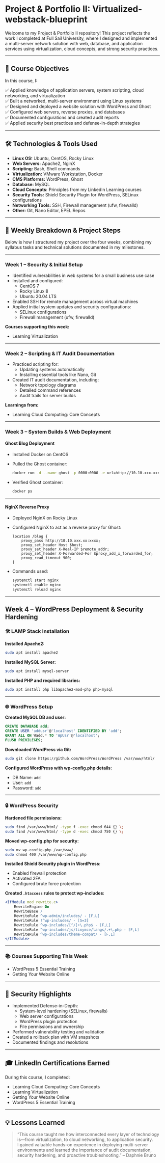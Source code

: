 # Project & Portfolio II: Virtualized-webstack-blueprint

Welcome to my Project & Portfolio II repository! This project reflects the work I completed at Full Sail University, where I designed and implemented a multi-server network solution with web, database, and application services using virtualization, cloud concepts, and strong security practices.

---

## 🎯 Course Objectives

In this course, I:

✅ Applied knowledge of application servers, system scripting, cloud networking, and virtualization  
✅ Built a networked, multi-server environment using Linux systems  
✅ Designed and deployed a website solution with WordPress and Ghost  
✅ Configured web servers, reverse proxies, and databases  
✅ Documented configurations and created audit reports  
✅ Applied security best practices and defense-in-depth strategies

---

## 🛠️ Technologies & Tools Used

- **Linux OS:** Ubuntu, CentOS, Rocky Linux
- **Web Servers:** Apache2, NginX
- **Scripting:** Bash, Shell commands
- **Virtualization:** VMware Workstation, Docker
- **CMS Platforms:** WordPress, Ghost
- **Database:** MySQL
- **Cloud Concepts:** Principles from my LinkedIn Learning courses
- **Security Tools:** Shield Security Plugin for WordPress, SELinux configurations
- **Networking Tools:** SSH, Firewall management (ufw, firewalld)
- **Other:** Git, Nano Editor, EPEL Repos

---

## 🚀 Weekly Breakdown & Project Steps

Below is how I structured my project over the four weeks, combining my syllabus tasks and technical solutions documented in my milestones.

---

### Week 1 – Security & Initial Setup

- Identified vulnerabilities in web systems for a small business use case
- Installed and configured:
  - CentOS 7
  - Rocky Linux 8
  - Ubuntu 20.04 LTS
- Enabled SSH for remote management across virtual machines
- Applied initial system updates and security configurations:
  - SELinux configurations
  - Firewall management (ufw, firewalld)

**Courses supporting this week:**

- Learning Virtualization

---

### Week 2 – Scripting & IT Audit Documentation

- Practiced scripting for:
  - Updating systems automatically
  - Installing essential tools like Nano, Git
- Created IT audit documentation, including:
  - Network topology diagrams
  - Detailed command references
  - Audit trails for server builds

**Learnings from:**

- Learning Cloud Computing: Core Concepts

---

### Week 3 – System Builds & Web Deployment

#### Ghost Blog Deployment

- Installed Docker on CentOS
- Pulled the Ghost container:

    ```bash
    docker run -d --name ghost -p 0000:0000 -e url=http://10.10.xxx.xx:0000 ghost
    ```

- Verified Ghost container:

    ```bash
    docker ps
    ```

---

#### NginX Reverse Proxy

- Deployed NginX on Rocky Linux
- Configured NginX to act as a reverse proxy for Ghost:

    ```nginx
    location /blog {
        proxy_pass http://10.10.xxx.xx:xxxx;
        proxy_set_header Host $host;
        proxy_set_header X-Real-IP $remote_addr;
        proxy_set_header X-Forwarded-For $proxy_add_x_forwarded_for;
        proxy_read_timeout 900;
    }
    ```

- Commands used:

    ```bash
    systemctl start nginx
    systemctl enable nginx
    systemctl reload nginx
    ```

---

## Week 4 – WordPress Deployment & Security Hardening

### 🛠️ LAMP Stack Installation

**Installed Apache2:**

```bash
sudo apt install apache2
```

**Installed MySQL Server:**

```bash
sudo apt install mysql-server
```

**Installed PHP and required libraries:**

```bash
sudo apt install php libapache2-mod-php php-mysql
```

---

### 🌐 WordPress Setup

**Created MySQL DB and user:**

```sql
CREATE DATABASE add;
CREATE USER 'addusr'@'localhost' IDENTIFIED BY 'add';
GRANT ALL ON Wadd.* TO 'WpUsr'@'localhost';
FLUSH PRIVILEGES;
```

**Downloaded WordPress via Git:**

```bash
sudo git clone https://github.com/WordPress/WordPress /var/www/html/
```

**Configured WordPress with wp-config.php details:**

- DB Name: `add`
- User: `add`
- Password: `add`

---

### 🔒 WordPress Security

**Hardened file permissions:**

```bash
sudo find /var/www/html/ -type f -exec chmod 644 {} \;
sudo find /var/www/html/ -type d -exec chmod 750 {} \;
```

**Moved wp-config.php for security:**

```bash
sudo mv wp-config.php /var/www/
sudo chmod 400 /var/www/wp-config.php
```

**Installed Shield Security plugin in WordPress:**

- Enabled firewall protection
- Activated 2FA
- Configured brute force protection

**Created `.htaccess` rules to protect wp-includes:**

```apache
<IfModule mod_rewrite.c>
    RewriteEngine On
    RewriteBase /
    RewriteRule ^wp-admin/includes/ - [F,L]
    RewriteRule !^wp-includes/ - [S=3]
    RewriteRule ^wp-includes/[^/]+\.php$ - [F,L]
    RewriteRule ^wp-includes/js/tinymce/langs/.+\.php - [F,L]
    RewriteRule ^wp-includes/theme-compat/ - [F,L]
</IfModule>
```

---

### 📚 Courses Supporting This Week

- WordPress 5 Essential Training
- Getting Your Website Online

---

## 🔐 Security Highlights

- Implemented Defense-in-Depth:
  - System-level hardening (SELinux, firewalls)
  - Web server configurations
  - WordPress plugin protection
  - File permissions and ownership
- Performed vulnerability testing and validation
- Created a rollback plan with VM snapshots
- Documented findings and resolutions

---

## 🎓 LinkedIn Certifications Earned

During this course, I completed:

- Learning Cloud Computing: Core Concepts
- Learning Virtualization
- Getting Your Website Online
- WordPress 5 Essential Training

---

## 💡 Lessons Learned

> “This course taught me how interconnected every layer of technology is—from virtualization, to cloud networking, to application security.  
> I gained valuable hands-on experience in deploying multi-server environments and learned the importance of audit documentation, security hardening, and proactive troubleshooting.” – Daphnie Bruno
